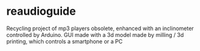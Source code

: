 reaudioguide
============

Recycling project of mp3 players obsolete, enhanced with an inclinometer controlled by Arduino. GUI made ​​with a 3d model made ​​by milling / 3d printing, which controls a smartphone or a PC
